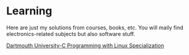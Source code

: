 # Learning

Here are just my solutions from courses, books, etc. You will maily find electronics-related subjects but also software stuff.

[Dartmouth University-C Programming with Linux Specialization](./c/dartmouth/README.md)